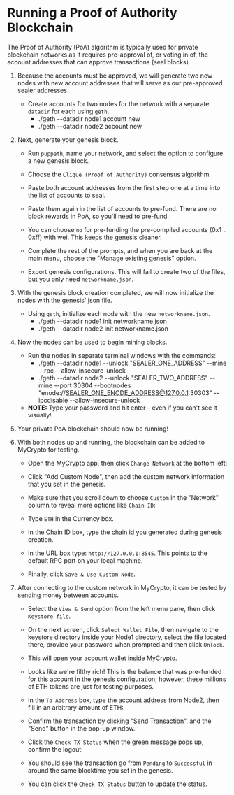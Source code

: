 # Running a Proof of Authority Blockchain

The Proof of Authority (PoA) algorithm is typically used for private blockchain networks as it requires pre-approval of, or voting in of, the account addresses that can approve transactions (seal blocks).  

1. Because the accounts must be approved, we will generate two new nodes with new account addresses that will serve as our pre-approved sealer addresses.

    * Create accounts for two nodes for the network with a separate `datadir` for each using `geth`.
        * ./geth --datadir node1 account new
        * ./geth --datadir node2 account new

2. Next, generate your genesis block.

    * Run `puppeth`, name your network, and select the option to configure a new genesis block.

    * Choose the `Clique (Proof of Authority)` consensus algorithm.

    * Paste both account addresses from the first step one at a time into the list of accounts to seal.

    * Paste them again in the list of accounts to pre-fund. There are no block rewards in PoA, so you'll need to pre-fund.

    * You can choose `no` for pre-funding the pre-compiled accounts (0x1 .. 0xff) with wei. This keeps the genesis cleaner.

    * Complete the rest of the prompts, and when you are back at the main menu, choose the "Manage existing genesis" option.

    * Export genesis configurations. This will fail to create two of the files, but you only need `networkname.json`.

3. With the genesis block creation completed, we will now initialize the nodes with the genesis' json file.

    * Using `geth`, initialize each node with the new `networkname.json`.
        * ./geth --datadir node1 init networkname.json
        * ./geth --datadir node2 init networkname.json

4. Now the nodes can be used to begin mining blocks.

    * Run the nodes in separate terminal windows with the commands:
        *  ./geth --datadir node1 --unlock "SEALER_ONE_ADDRESS" --mine --rpc --allow-insecure-unlock
        *  ./geth --datadir node2 --unlock "SEALER_TWO_ADDRESS" --mine --port 30304 --bootnodes "enode://SEALER_ONE_ENODE_ADDRESS@127.0.0.1:30303" --ipcdisable --allow-insecure-unlock
    * **NOTE:** Type your password and hit enter - even if you can't see it visually!

5. Your private PoA blockchain should now be running!

6. With both nodes up and running, the blockchain can be added to MyCrypto for testing.

    * Open the MyCrypto app, then click `Change Network` at the bottom left:

    * Click "Add Custom Node", then add the custom network information that you set in the genesis.

    * Make sure that you scroll down to choose `Custom` in the "Network" column to reveal more options like `Chain ID`:

    * Type `ETH` in the Currency box.
    
    * In the Chain ID box, type the chain id you generated during genesis creation.

    * In the URL box type: `http://127.0.0.1:8545`.  This points to the default RPC port on your local machine.

    * Finally, click `Save & Use Custom Node`. 

7. After connecting to the custom network in MyCrypto, it can be tested by sending money between accounts.

    * Select the `View & Send` option from the left menu pane, then click `Keystore file`.


    * On the next screen, click `Select Wallet File`, then navigate to the keystore directory inside your Node1 directory, select the file located there, provide your password when prompted and then click `Unlock`.

    * This will open your account wallet inside MyCrypto. 
    
    * Looks like we're filthy rich! This is the balance that was pre-funded for this account in the genesis configuration; however, these millions of ETH tokens are just for testing purposes.   

    * In the `To Address` box, type the account address from Node2, then fill in an arbitrary amount of ETH:


    * Confirm the transaction by clicking "Send Transaction", and the "Send" button in the pop-up window.  


    * Click the `Check TX Status` when the green message pops up, confirm the logout:

    * You should see the transaction go from `Pending` to `Successful` in around the same blocktime you set in the genesis.

    * You can click the `Check TX Status` button to update the status.
